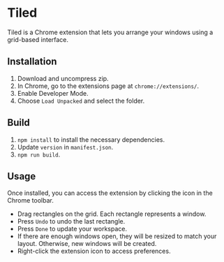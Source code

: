 # Tiled

Tiled is a Chrome extension that lets you arrange your windows using a grid-based interface.

## Installation

1. Download and uncompress zip.
2. In Chrome, go to the extensions page at `chrome://extensions/`.
3. Enable Developer Mode.
4. Choose `Load Unpacked` and select the folder.

## Build

1. `npm install` to install the necessary dependencies.
2. Update `version` in `manifest.json`.
3. `npm run build`.

## Usage

Once installed, you can access the extension by clicking the icon in the Chrome toolbar.

- Drag rectangles on the grid. Each rectangle represents a window.
- Press `Undo` to undo the last rectangle.
- Press `Done` to update your workspace.
- If there are enough windows open, they will be resized to match your layout. Otherwise, new windows will be created.
- Right-click the extension icon to access preferences.
